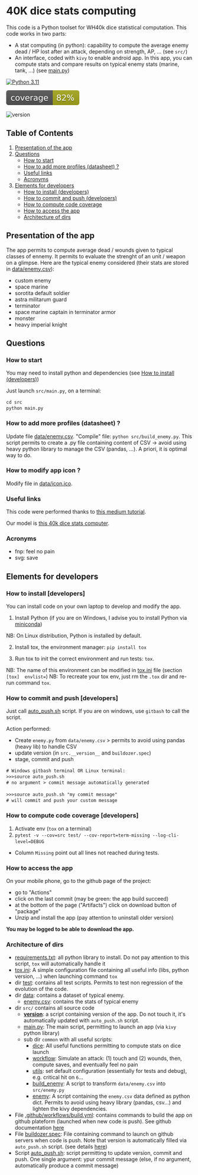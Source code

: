 
# 40K dice stats computing

This code is a Python toolset for WH40k dice statistical computation. This code works in two parts:
* A stat computing (in python): capability to compute the average enemy dead / HP lost after an attack, depending on strength, AP, ... (see `src/`)
* An interface, coded with `kivy` to enable android app. In this app, you can compute stats and compare results on typical enemy stats (marine, tank, ...)
(see [main.py](main.py))

<!-- Badges -->

[![Python 3.11](https://img.shields.io/badge/python-3.11-blue.svg)](https://www.python.org/downloads/release/python-311/)

![coverage](coverage_badge.svg)

![version](https://img.shields.io/badge/version-0.24-blue.svg)


## Table of Contents
1. [Presentation of the app]( #presentation-of-the-app)
2. [Questions](#questions)
   - [How to start](#how-to-start)
   - [How to add more profiles (datasheet) ?](#how-to-add-more-profiles-datasheet)
   - [Useful links](#Useful-links)
   - [Acronyms](#Acronyms)
3. [Elements for developers](#Elements-for-developers)
   - [How to install (developers)](#How-to-install-developers)
   - [How to commit and push (developers)](#How-to-commit-and-push)
   - [How to compute code coverage](#how-to-compute-code-coverage-developers)
   - [How to access the app](#How-to-access-the-app) 
   - [Architecture of dirs](#Architecture-of-dirs)

## Presentation of the app

The app permits to compute average dead / wounds given to typical classes of ennemy. It permits to evaluate the strenght of
an unit / weapon on a glimpse. Here are the typical enemy considered (their stats are stored in [data/enemy.csv](data/enemy.csv)):
* custom enemy
* space marine
* sorotita default soldier
* astra militarum guard
* terminator
* space marine captain in terminator armor
* monster
* heavy imperial knight


## Questions

### How to start

You may need to install python and dependencies (see [How to install (developers)](#How-to-install-developers))

Just launch `src/main.py`, on a terminal:
```
cd src
python main.py
```

### How to add more profiles (datasheet) ?

Update file [data/enemy.csv](data/enemy.csv).
"Compile" file: `python src/build_enemy.py`. This script permits to create a .py file containing content of CSV -> avoid
using heavy python library to manage the CSV (pandas, ...). A priori, it is optimal way to do.

### How to modify app icon ? 

Modify file in [data/icon.ico](data/icon.ico).

### Useful links

This code were performed thanks to [this medium tutorial](https://towardsdatascience.com/building-android-apps-with-python-part-1-603820bebde8). 

Our model is [this 40k dice stats computer](https://www.rolegenerator.com/en/module/w40k).

### Acronyms

* fnp: feel no pain
* svg: save


## Elements for developers

### How to install [developers]

You can install code on your own laptop to develop and modify the app.

1. Install Python (if you are on Windows, I advise you to install Python via [miniconda](https://docs.conda.io/projects/miniconda/en/latest/))

NB: On Linux distribution, Python is installed by default. 

2. Install tox, the environment manager: `pip install tox`

3. Run tox to init the correct environment and run tests: `tox`.

NB: The name of this environment can be modified in [tox.ini](tox.ini) file (section `[tox]  envlist=`)
NB: To recreate your tox env, just rm the `.tox` dir and re-run command `tox`.

### How to commit and push [developers]

Just call [auto_push.sh](auto_push.sh) script. If you are on windows, use `gitbash` to call the script. 

Action performed:
* Create `enemy.py` from `data/enemy.csv` > permits to avoid using pandas (heavy lib) to handle CSV
* update version (in `src.__version__` and `buildozer.spec`)
* stage, commit and push

```
# Windows gitbash terminal OR Linux terminal:
>>>source auto_push.sh
# no argument > commit message automatically generated

>>>source auto_push.sh "my commit message"
# will commit and push your custom message
```

### How to compute code coverage [developers]

1. Activate env (`tox` on a terminal)
2. `pytest -v --cov=src test/ --cov-report=term-missing --log-cli-level=DEBUG`
 * Column `Missing` point out all lines not reached during tests.


### How to access the app 

On your mobile phone, go to the github page of the project:
* go to "Actions" 
* click on the last commit (may be green: the app build succeed)
* at the bottom of the page ("Artifacts") click on download button of "package"
* Unzip and install the app (pay attention to uninstall older version)

**You may be logged to be able to download the app.**

### Architecture of dirs


* [requirements.txt](requirements.txt): all python library to install. Do not pay attention to this script, `tox` will automatically handle it
* [tox.ini](tox.ini): A simple configuration file containing all useful info (libs, python version, ...) when launching command `tox`
* dir [test](test/): contains all test scripts. Permits to test non regression of the evolution of the code.
* dir [data](data/): contains a dataset of typical enemy. 
  * [enemy.csv](data/enemy.csv): contains the stats of typical enemy
* dir `src/` contains all source code
    * [__version__](src/__version__.py): a script containing version of the app. Do not touch it, it's automatically updated with `auto_push.sh` script. 
    * [main.py](src/main.py): The main script, permitting to launch an app (via `kivy` python library)
    * sub dir `common` with all useful scripts:
      * [dice](src/common/dice.py): All useful functions permitting to compute stats on dice launch
      * [workflow](src/common/workflow.py): Simulate an attack: (1) touch and (2) wounds, then, compute saves, and eventually feel no pain
      * [utils](src/common/utils.py): set default configuration (essentially for tests and debug), e.g. critical hit on `6`...
      * [build_enemy](src/common/build_enemy.py): A script to transform `data/enemy.csv` into `src/enemy.py`
      * [enemy](src/common/enemy.py): A script containing the `enemy.csv` data defined as python dict. Permits to avoid using heavy library (pandas, csv...) and lighten the kivy dependencies.
* File [.github/workflows/build.yml](.github/workflows/buildozer.yml): contains commands to build the app on github 
plateform (launched when new code is push). See github documentation [here](https://github.com/ArtemSBulgakov/buildozer-action)
* File [buildozer.spec](buildozer.spec): File containing command to launch on github servers when code is push. Note that version is automatically filled via `auto_push.sh` script.
(see details [here](https://github.com/ArtemSBulgakov/buildozer-action/tree/master))
* Script [auto_push.sh](auto_push.sh): script permitting to update version, commit and push. One single argument: ypur commit message (else, if no argument, automatically produce a commit message)
